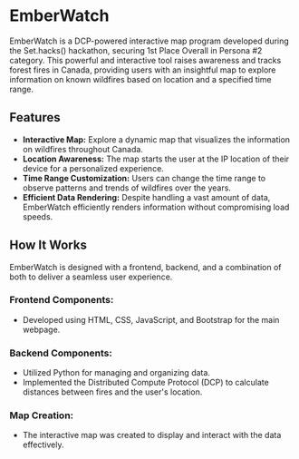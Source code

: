 # EmberWatch
EmberWatch is a DCP-powered interactive map program developed during the Set.hacks() hackathon, securing 1st Place Overall in Persona #2 category. This powerful and interactive tool raises awareness and tracks forest fires in Canada, providing users with an insightful map to explore information on known wildfires based on location and a specified time range.

## Features
- **Interactive Map:** Explore a dynamic map that visualizes the information on wildfires throughout Canada.
- **Location Awareness:** The map starts the user at the IP location of their device for a personalized experience.
- **Time Range Customization:** Users can change the time range to observe patterns and trends of wildfires over the years.
- **Efficient Data Rendering:** Despite handling a vast amount of data, EmberWatch efficiently renders information without compromising load speeds.

## How It Works
EmberWatch is designed with a frontend, backend, and a combination of both to deliver a seamless user experience.

### Frontend Components:
- Developed using HTML, CSS, JavaScript, and Bootstrap for the main webpage.

### Backend Components:
- Utilized Python for managing and organizing data.
- Implemented the Distributed Compute Protocol (DCP) to calculate distances between fires and the user's location.

### Map Creation:
- The interactive map was created to display and interact with the data effectively.
